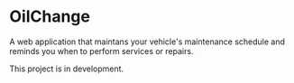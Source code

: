 # OilChange 
A web application that maintans your vehicle's maintenance schedule and reminds you when to perform services or repairs.  

This project is in development. 